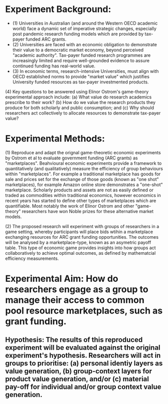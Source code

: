 # Experiment Background:

  - (1) Universities in Australian (and around the Western OECD academic world) face a dynamic set of imperative strategic changes, especially post pandemic research funding models which are provided by tax-payer funded ARC grants.
  - (2) Universities are faced with an economic obligation to demonstrate their value to a democratic market economy, beyond perceived "academic authority".  Tax-payer funded research programmes are increasingly limited and require well-grounded evidence to assure continued funding has real-world value.
  - (3) In economic terms, research-intensive Universities, must align with OECD established norms to provide "market value" which justifies University funded resources as tax-payer investmented products.

(4) Key questions to be answered using Elinor Ostrom's game-theory experimental approach include: (a) What value do research academics prescribe to their work? (b) How do we value the research products they produce for both scholarly and public consumption; and (c) Why should researchers act collectively to allocate resources to demonstrate tax-payer value?

# Experimental Methods:

(1) Reproduce and adapt the orignal game-theoretic economic experiments by Ostrom et al to evaluate government funding (ARC grants) as "marketplaces".  Beahvioural economic experiments provide a framework to quantitatively (and qualitatively) measure the efficiency of group behaviours within "marketplaces".  For example a traditional marketplace has goods for sale and prices set for the exchange of those goods (known as "one shot" marketplaces), for example Amazon online store demonstrates a "one-shot" marketplace.  Scholarly products and assets are not as easily defined or traded as commodities within traditional economics, however economics in recent years has started to define other types of marketplaces which are quantifiable.  Most notably the work of Elinor Ostrom and other "game-theory" researchers have won Noble prizes for these alternative market models.

(2) The proposed research will experiment with groups of researchers in a game setting, whereby participants will place bids wtihin a marketplace exchanging resources for ARC grant funding opportunities.  The outcomes will be analysed by a marketplace-type, known as an asymetric payoff table.  This type of economic game provides insights into how groups act collaboratively to achieve optimal outcomes, as defined by mathematcial efficiency measurements.

# Experimental Aim: How do researchers engage as a group to manage their access to common pool resource marketplaces, such as grant funding.

## Hypothesis: The results of this reproduced experiment will be evaluated against the original experiment's hypothesis.  Researchers will act in groups to prioritise: (a) personal identiy layers as value generation, (b) group-context layers for product value generation, and/or (c) material pay-off for individual and/or group context value generation.

